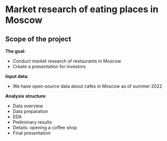 # Market research of eating places in Moscow
## Scope of the project

**The goal**:
- Conduct market research of restaurants in Moscow
- Create a presentation for investors

**Input data**: 
- We have open-source data about cafes in Moscow as of summer 2022

**Analysis structure**:
* Data overview
* Data preparation
* EDA
* Preliminary results
* Details: opening a coffee shop
* Final presentation

